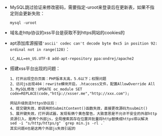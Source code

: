 - MySQL跳过验证来修改密码，需要指定-uroot来登录后在更新表，如果不指定则会更新失败：

  ```
  mysql -uroot
  ```

- 域名走http协议的xss平台是获取不到https网站的cookies的

- apt添加库源报错`'ascii' codec can't decode byte 0xc5 in position 92: ordinal not in range(128)`：

  ```
  LC_ALL=en_US.UTF-8 add-apt-repository ppa:ondrej/apache2
  ```

- 搭建xss平台出现的问题：

  ```
  1、打开出现空白页面：PHP版本太高，5.6以下；权限问题
  2、访问js出现404：rewrite模块开启，.htaccess文件，配置AllowOverride All
  3、MySQL修改：UPDATE oc_module SET code=REPLACE(code,"http://xsser.me","http://xxx.com");

  网站升级到走https协议后：
  4、提交键失效，即调用的SubmitContent()函数失效，直接更改源码为submit()
  5、展开键失效，打开调试器，发现有俩个黄色警告，大致意思是不允许不安全的外部http资源引入，是两个外部js，全局搜索其存在位置并批量将http替换成https得以解决
  sed -i "s/http/https/g" `grep min.js -rl .`
  其实问题4也是这两个外部js失效引起的
  ```

  ​


